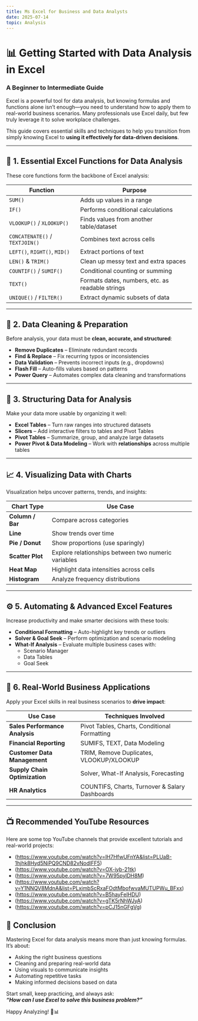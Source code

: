 ```yaml
---
title: Ms Excel for Business and Data Analysts
date: 2025-07-14
topic: Analysis
---
```

# 📊 Getting Started with Data Analysis in Excel  
### A Beginner to Intermediate Guide

Excel is a powerful tool for data analysis, but knowing formulas and functions alone isn’t enough—you need to understand how to apply them to real-world business scenarios. Many professionals use Excel daily, but few truly leverage it to solve workplace challenges.

This guide covers essential skills and techniques to help you transition from simply knowing Excel to **using it effectively for data-driven decisions**.

---

## 🧠 1. Essential Excel Functions for Data Analysis

These core functions form the backbone of Excel analysis:

| Function         | Purpose                                                  |
|------------------|----------------------------------------------------------|
| `SUM()`          | Adds up values in a range                                |
| `IF()`           | Performs conditional calculations                        |
| `VLOOKUP()` / `XLOOKUP()` | Finds values from another table/dataset         |
| `CONCATENATE()` / `TEXTJOIN()` | Combines text across cells                 |
| `LEFT()`, `RIGHT()`, `MID()` | Extract portions of text                     |
| `LEN()` & `TRIM()` | Clean up messy text and extra spaces                  |
| `COUNTIF()` / `SUMIF()` | Conditional counting or summing                  |
| `TEXT()`         | Formats dates, numbers, etc. as readable strings         |
| `UNIQUE()` / `FILTER()` | Extract dynamic subsets of data                  |

---

## 🧹 2. Data Cleaning & Preparation

Before analysis, your data must be **clean, accurate, and structured**:

- **Remove Duplicates** – Eliminate redundant records
- **Find & Replace** – Fix recurring typos or inconsistencies
- **Data Validation** – Prevents incorrect inputs (e.g., dropdowns)
- **Flash Fill** – Auto-fills values based on patterns
- **Power Query** – Automates complex data cleaning and transformations

---

## 🧱 3. Structuring Data for Analysis

Make your data more usable by organizing it well:

- **Excel Tables** – Turn raw ranges into structured datasets
- **Slicers** – Add interactive filters to tables and Pivot Tables
- **Pivot Tables** – Summarize, group, and analyze large datasets
- **Power Pivot & Data Modeling** – Work with **relationships** across multiple tables

---

## 📈 4. Visualizing Data with Charts

Visualization helps uncover patterns, trends, and insights:

| Chart Type         | Use Case                                                 |
|--------------------|----------------------------------------------------------|
| **Column / Bar**   | Compare across categories                                |
| **Line**           | Show trends over time                                    |
| **Pie / Donut**    | Show proportions (use sparingly)                         |
| **Scatter Plot**   | Explore relationships between two numeric variables      |
| **Heat Map**       | Highlight data intensities across cells                  |
| **Histogram**      | Analyze frequency distributions                          |

---

## ⚙️ 5. Automating & Advanced Excel Features

Increase productivity and make smarter decisions with these tools:

- **Conditional Formatting** – Auto-highlight key trends or outliers
- **Solver & Goal Seek** – Perform optimization and scenario modeling
- **What-If Analysis** – Evaluate multiple business cases with:
  - Scenario Manager  
  - Data Tables  
  - Goal Seek

---

## 💼 6. Real-World Business Applications

Apply your Excel skills in real business scenarios to **drive impact**:

| Use Case                   | Techniques Involved                                     |
|----------------------------|--------------------------------------------------------|
| **Sales Performance Analysis** | Pivot Tables, Charts, Conditional Formatting     |
| **Financial Reporting**     | SUMIFS, TEXT, Data Modeling                          |
| **Customer Data Management** | TRIM, Remove Duplicates, VLOOKUP/XLOOKUP            |
| **Supply Chain Optimization** | Solver, What-If Analysis, Forecasting              |
| **HR Analytics**            | COUNTIFS, Charts, Turnover & Salary Dashboards       |

---

## 📺 Recommended YouTube Resources

Here are some top YouTube channels that provide excellent tutorials and real-world projects:

- (https://www.youtube.com/watch?v=lH7HfwUFnYA&list=PLUaB-1hjhk8Hyd5NiPQ9CND82vNodlFF5)
- (https://www.youtube.com/watch?v=OX-iyb-21tk)  
- (https://www.youtube.com/watch?v=7W95pylDH8M)  
- (https://www.youtube.com/watch?v=Y1NNQV8MdnA&list=PLximbScRxaFOdtMbofwvaMUTUPWu_BFxx)  
- (https://www.youtube.com/watch?v=B5hayFelHDU)
- (https://www.youtube.com/watch?v=gTK5rNhWJyA)
- (https://www.youtube.com/watch?v=pCJ15nGFgVg)
  
## 🏁 Conclusion

Mastering Excel for data analysis means more than just knowing formulas. It’s about:

- Asking the right business questions  
- Cleaning and preparing real-world data  
- Using visuals to communicate insights  
- Automating repetitive tasks  
- Making informed decisions based on data

Start small, keep practicing, and always ask:  
**_“How can I use Excel to solve this business problem?”_**

Happy Analyzing! 🧮📊